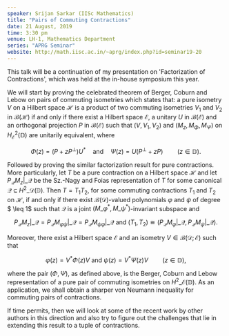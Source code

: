 ```yaml
---
speaker: Srijan Sarkar (IISc Mathematics)
title: "Pairs of Commuting Contractions"
date: 21 August, 2019
time: 3:30 pm
venue: LH-1, Mathematics Department
series: "APRG Seminar"
website: http://math.iisc.ac.in/~aprg/index.php?id=seminar19-20
---
```


This talk will be a continuation of my presentation on 'Factorization
of Contractions', which was held at the in-house symposium this year. 

We will start by proving the celebrated theorem of Berger, Coburn and
Lebow on pairs of commuting isometries which states that:
a pure isometry $V$ on a Hilbert space $\mathcal{H}$ is a product of
two commuting isometries $V_1$ and $V_2$ in
$\mathcal{B}(\mathcal{H})$ if and only if there exist a Hilbert
space $\mathcal{E}$, a unitary $U$ in $\mathcal{B}(\mathcal{E})$ and
an orthogonal projection $P$ in $\mathcal{B}(\mathcal{E})$ such that
$(V, V_1, V_2)$ and $(M_z, M_{\Phi}, M_{\Psi})$ on
$H^2_{\mathcal{E}}(\mathbb{D})$ are unitarily equivalent, where

$$
\Phi(z)=(P+zP^{\perp})U^* \quad \text{and} \quad
\Psi(z)=U(P^{\perp}+zP) \quad \quad (z \in \mathbb{D}).
$$

Followed by proving the similar factorization result for pure contractions.
More particularly, let $T$ be a pure contraction on a Hilbert space
$\mathcal{H}$ and let $P_{\mathcal{Q}} M_z|\_{\mathcal{Q}}$ be the Sz.-Nagy and Foias
representation of $T$ for some canonical
$\mathcal{Q} \subseteq H^2\_{\mathcal{D}}(\mathbb{D})$.
Then $T = T_1 T_2$, for some commuting contractions $T_1$ and $T_2$ on
$\mathcal{H}$, if and only if there exist $\mathcal{B}(\mathcal{D})$-valued
polynomials $\varphi$ and $\psi$ of degree $ \leq 1$ such that
$\mathcal{Q}$ is a joint $(M\_{\varphi}^{*}, M\_{\psi}^{*})$-invariant subspace and

$$
P_{\mathcal{Q}} M_z|\_{\mathcal{Q}} = P_{\mathcal{Q}} M_{\varphi
\psi}|\_{\mathcal{Q}} = P_{\mathcal{Q}} M_{\psi
\varphi}|\_{\mathcal{Q}} \mbox{ and } (T_1, T_2) \cong
(P_{\mathcal{Q}} M_{\varphi}|\_{\mathcal{Q}}, P_{\mathcal{Q}}
M_{\psi}|\_{\mathcal{Q}}).
$$

Moreover, there exist a Hilbert space $\mathcal{E}$ and an isometry
$V \in \mathcal{B}(\mathcal{D}; \mathcal{E})$ such that

$$
\varphi(z) = V^* \Phi(z) V \mbox{ and } \psi(z) =
V^* \Psi(z) V \quad \quad (z \in \mathbb{D}),
$$

where the pair $(\Phi, \Psi)$, as defined above, is the Berger,
Coburn and Lebow representation of a pure pair of commuting
isometries on $H^2\_{\mathcal{E}}(\mathbb{D})$. As an application, we shall obtain a
sharper von Neumann inequality for commuting pairs of contractions.

If time permits, then we will look at some of the recent work by other authors
in this direction and also try to figure out the challenges that lie in extending
this result to a tuple of contractions.
